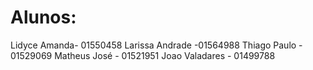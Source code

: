 # Alunos:

Lidyce Amanda- 01550458
Larissa Andrade -01564988
Thiago Paulo - 01529069
Matheus José - 01521951
Joao Valadares - 01499788